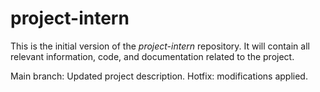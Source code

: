 # project-intern

This is the initial version of the *project-intern* repository. It will contain all relevant information, code, and documentation related to the project.

Main branch: Updated project description.
Hotfix: modifications applied.

